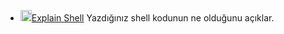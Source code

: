
* [<img width="18" src="https://github.com/mel4mi/siber-guvenlik-ziggurat/blob/main/resimler/terminal_logo.jpg" alt="link" border="0">Explain Shell](https://explainshell.com/) Yazdığınız shell kodunun ne olduğunu açıklar.
